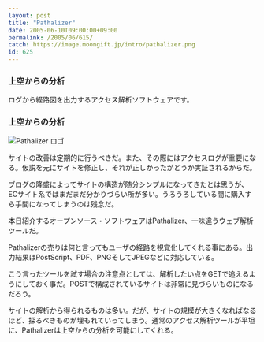 ```yaml
---
layout: post
title: "Pathalizer"
date: 2005-06-10T09:00:00+09:00
permalink: /2005/06/615/
catch: https://image.moongift.jp/intro/pathalizer.png
id: 625
---
```

### 上空からの分析
  
ログから経路図を出力するアクセス解析ソフトウェアです。  
<!--more-->  

### 上空からの分析
  

![Pathalizer ロゴ](https://image.moongift.jp/intro/pathalizer.png "Pathalizer ロゴ")

  

サイトの改善は定期的に行うべきだ。また、その際にはアクセスログが重要になる。仮説を元にサイトを修正し、それが正しかったがどうか実証されるからだ。

  

ブログの隆盛によってサイトの構造が随分シンプルになってきたとは思うが、ECサイト系ではまだまだ分かりづらい所が多い。うろうろしている間に購入すら手間になってしまうのは残念だ。

  

本日紹介するオープンソース・ソフトウェアはPathalizer、一味違うウェブ解析ツールだ。

  

Pathalizerの売りは何と言ってもユーザの経路を視覚化してくれる事にある。出力結果はPostScript、PDF、PNGそしてJPEGなどに対応している。

  

こう言ったツールを試す場合の注意点としては、解析したい点をGETで追えるようにしておく事だ。POSTで構成されているサイトは非常に見づらいものになるだろう。

  

サイトの解析から得られるものは多い。だが、サイトの規模が大きくなればなるほど、探るべきものが埋もれていってしまう。通常のアクセス解析ツールが平坦に、Pathalizerは上空からの分析を可能にしてくれる。

